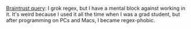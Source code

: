 <a href="https://github.com/scripting/Scripting-News/issues/158">Braintrust query</a>: I grok regex, but I have a mental block against working in it. It's weird because I used it all the time when I was a grad student, but after programming on PCs and Macs, I became regex-phobic.
